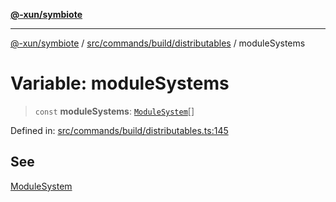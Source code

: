 [**@-xun/symbiote**](../../../../../README.md)

***

[@-xun/symbiote](../../../../../README.md) / [src/commands/build/distributables](../README.md) / moduleSystems

# Variable: moduleSystems

> `const` **moduleSystems**: [`ModuleSystem`](../enumerations/ModuleSystem.md)[]

Defined in: [src/commands/build/distributables.ts:145](https://github.com/Xunnamius/symbiote/blob/bf93fc6ee8086ef7d92447ad716f3811a334edee/src/commands/build/distributables.ts#L145)

## See

[ModuleSystem](../enumerations/ModuleSystem.md)
